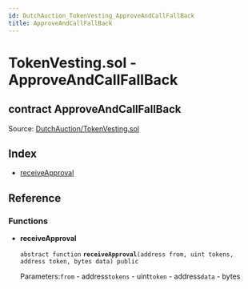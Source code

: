 ```yaml
---
id: DutchAuction_TokenVesting_ApproveAndCallFallBack
title: ApproveAndCallFallBack
---
```


# TokenVesting.sol - ApproveAndCallFallBack

## contract ApproveAndCallFallBack

Source: [DutchAuction/TokenVesting.sol](https://github.com/WOM-Protocol/WOM-Ethe/blob/v1.0.0/contracts/DutchAuction/TokenVesting.sol)

## Index

* [receiveApproval](https://github.com/WOM-Protocol/WOM-DutchAuction-Documentation/tree/32f9e94995bf5f343ec0fecfe8bc948e5b09bb03/docs/DutchAuction_TokenVesting_ApproveAndCallFallBack.html#receiveApproval)

## Reference

### Functions

* **receiveApproval**

  `abstract function` **`receiveApproval`**`(address from, uint tokens, address token, bytes data) public`

  Parameters:`from` - address`tokens` - uint`token` - address`data` - bytes

